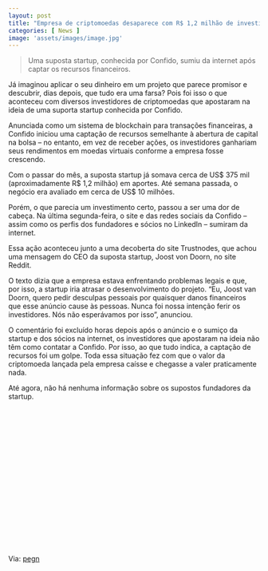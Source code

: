 ```yaml
---
layout: post
title: "Empresa de criptomoedas desaparece com R$ 1,2 milhão de investidores"
categories: [ News ]
image: 'assets/images/image.jpg'
---
```


> Uma suposta startup, conhecida por Confido, sumiu da internet após captar os recursos financeiros.

Já imaginou aplicar o seu dinheiro em um projeto que parece promisor e descubrir, dias depois, que tudo era uma farsa? Pois foi isso o que aconteceu com diversos investidores de criptomoedas que apostaram na ideia de uma suporta startup conhecida por Confido.

Anunciada como um sistema de blockchain para transações financeiras, a Confido iniciou uma captação de recursos semelhante à abertura de capital na bolsa – no entanto, em vez de receber ações, os investidores ganhariam seus rendimentos em moedas virtuais conforme a empresa fosse crescendo.

<!-- RETANGULO LARGO -->
<script async src="https://pagead2.googlesyndication.com/pagead/js/adsbygoogle.js"></script>
<!-- Informat -->
<ins class="adsbygoogle"
style="display:block"
data-ad-client="ca-pub-2838251107855362"
data-ad-slot="2327980059"
data-ad-format="auto"
data-full-width-responsive="true"></ins>
<script>
(adsbygoogle = window.adsbygoogle || []).push({});
</script>

Com o passar do mês, a suposta startup já somava cerca de US$ 375 mil (aproximadamente R$ 1,2 milhão) em aportes. Até semana passada, o negócio era avaliado em cerca de US$ 10 milhões.

Porém, o que parecia um investimento certo, passou a ser uma dor de cabeça. Na última segunda-feira, o site e das redes sociais da Confido – assim como os perfis dos fundadores e sócios no LinkedIn – sumiram da internet.

Essa ação aconteceu junto a uma decoberta do site Trustnodes, que achou uma mensagem do CEO da suposta startup, Joost von Doorn, no site Reddit.

<!-- RETANGULO LARGO 2 -->
<script async src="//pagead2.googlesyndication.com/pagead/js/adsbygoogle.js"></script>
<ins class="adsbygoogle"
style="display:block; text-align:center;"
data-ad-layout="in-article"
data-ad-format="fluid"
data-ad-client="ca-pub-2838251107855362"
data-ad-slot="8549252987"></ins>
<script>
(adsbygoogle = window.adsbygoogle || []).push({});
</script>

O texto dizia que a empresa estava enfrentando problemas legais e que, por isso, a startup iria atrasar o desenvolvimento do projeto. “Eu, Joost van Doorn, quero pedir desculpas pessoais por quaisquer danos financeiros que esse anúncio cause às pessoas. Nunca foi nossa intenção ferir os investidores. Nós não esperávamos por isso”, anunciou.

O comentário foi excluído horas depois após o anúncio e o sumiço da startup e dos sócios na internet, os investidores que apostaram na ideia não têm como contatar a Confido. Por isso, ao que tudo indica, a captação de recursos foi um golpe. Toda essa situação fez com que o valor da criptomoeda lançada pela empresa caísse e chegasse a valer praticamente nada.

Até agora, não há nenhuma informação sobre os supostos fundadores da startup.

<!-- QUADRADO -->
<script async src="//pagead2.googlesyndication.com/pagead/js/adsbygoogle.js"></script>
<ins class="adsbygoogle"
style="display:inline-block;width:336px;height:280px"
data-ad-client="ca-pub-2838251107855362"
data-ad-slot="5351066970"></ins>
<script>
(adsbygoogle = window.adsbygoogle || []).push({});
</script>

Via: [pegn](https://revistapegn.globo.com/Tecnologia/noticia/2017/11/empresa-de-criptomoedas-desaparece-com-r-12-milhao-de-investidores.html)
